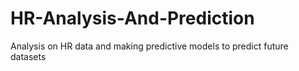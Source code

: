 # HR-Analysis-And-Prediction
Analysis on HR data and making predictive models to predict future datasets
